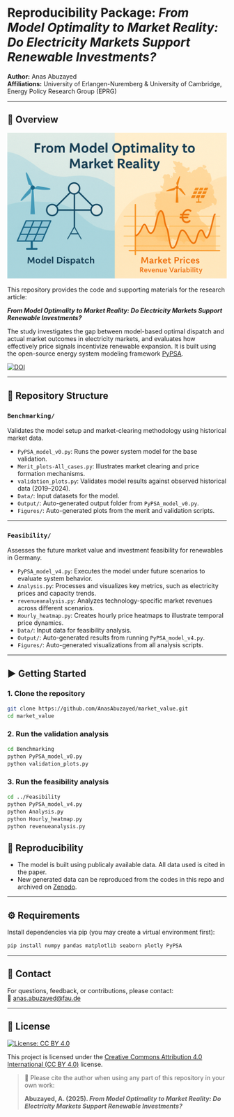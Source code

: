 # Reproducibility Package: *From Model Optimality to Market Reality: Do Electricity Markets Support Renewable Investments?*

**Author:** Anas Abuzayed\
**Affiliations:** University of Erlangen-Nuremberg & University of Cambridge, Energy Policy Research Group (EPRG)

---

## 📘 Overview
<img src="Graph.png" alt="Summary Figure" width="800"/>

This repository provides the code and supporting materials for the research article:

***From Model Optimality to Market Reality: Do Electricity Markets Support Renewable Investments?***

The study investigates the gap between model-based optimal dispatch and actual market outcomes in electricity markets, and evaluates how effectively price signals incentivize renewable expansion. It is built using the open-source energy system modeling framework [PyPSA](https://github.com/PyPSA/PyPSA).

[![DOI](https://zenodo.org/badge/DOI/10.5281/zenodo.16394138.svg)](https://doi.org/10.5281/zenodo.16394138)

---

## 📁 Repository Structure

### `Benchmarking/`

Validates the model setup and market-clearing methodology using historical market data.

- `PyPSA_model_v0.py`: Runs the power system model for the base validation.
- `Merit_plots-All_cases.py`: Illustrates market clearing and price formation mechanisms.
- `validation_plots.py`: Validates model results against observed historical data (2019–2024).
- `Data/`: Input datasets for the model.
- `Output/`: Auto-generated output folder from `PyPSA_model_v0.py`.
- `Figures/`: Auto-generated plots from the merit and validation scripts.

---

### `Feasibility/`

Assesses the future market value and investment feasibility for renewables in Germany.

- `PyPSA_model_v4.py`: Executes the model under future scenarios to evaluate system behavior.
- `Analysis.py`: Processes and visualizes key metrics, such as electricity prices and capacity trends.
- `revenueanalysis.py`: Analyzes technology-specific market revenues across different scenarios.
- `Hourly_heatmap.py`: Creates hourly price heatmaps to illustrate temporal price dynamics.
- `Data/`: Input data for feasibility analysis.
- `Output/`: Auto-generated results from running `PyPSA_model_v4.py`.
- `Figures/`: Auto-generated visualizations from all analysis scripts.

---

## ▶️ Getting Started

### 1. Clone the repository

```bash
git clone https://github.com/AnasAbuzayed/market_value.git
cd market_value
```

### 2. Run the validation analysis

```bash
cd Benchmarking
python PyPSA_model_v0.py
python validation_plots.py
```

### 3. Run the feasibility analysis

```bash
cd ../Feasibility
python PyPSA_model_v4.py
python Analysis.py
python Hourly_heatmap.py
python revenueanalysis.py
```

## 🔁 Reproducibility

- The model is built using publicaly available data. All data used is cited in the paper.
- New generated data can be reproduced from the codes in this repo and archived on [Zenodo](https://doi.org/10.5281/zenodo.16394138).

---

## ⚙️ Requirements

Install dependencies via pip (you may create a virtual environment first):

```bash
pip install numpy pandas matplotlib seaborn plotly PyPSA
```

---


## 📧 Contact

For questions, feedback, or contributions, please contact:\
📩 [anas.abuzayed@fau.de](mailto\:anas.abuzayed@fau.de)

---

## 📜 License

[![License: CC BY 4.0](https://img.shields.io/badge/License-CC%20BY%204.0-lightgrey.svg)](https://creativecommons.org/licenses/by/4.0/)

This project is licensed under the [Creative Commons Attribution 4.0 International (CC BY 4.0)](https://creativecommons.org/licenses/by/4.0/) license.

> 📌 Please cite the author when using any part of this repository in your own work:
> 
> **Abuzayed, A. (2025). _From Model Optimality to Market Reality: Do Electricity Markets Support Renewable Investments?_**

